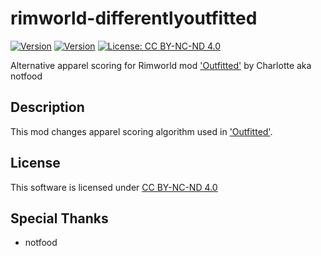 # rimworld-differentlyoutfitted
[![Version](https://img.shields.io/badge/Rimworld-1.2-green.svg)](http://rimworldgame.com/)
[![Version](https://img.shields.io/badge/Rimworld-1.3-green.svg)](http://rimworldgame.com/)
[![License: CC BY-NC-ND 4.0](https://img.shields.io/badge/License-CC%20BY--NC--ND%204.0-blue.svg)](https://creativecommons.org/licenses/by-nc-nd/4.0/)

Alternative apparel scoring for Rimworld mod ['Outfitted'](https://steamcommunity.com/sharedfiles/filedetails/?id=1595812861) by Charlotte aka notfood

## Description
This mod changes apparel scoring algorithm used in ['Outfitted'](https://steamcommunity.com/sharedfiles/filedetails/?id=1595812861).

## License
This software is licensed under [CC BY-NC-ND 4.0](https://creativecommons.org/licenses/by-nc-nd/4.0/)

## Special Thanks
- notfood